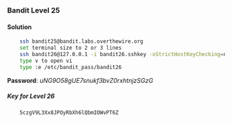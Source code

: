 ### Bandit Level 25

#### Solution
```bash
	ssh bandit25@bandit.labs.overthewire.org
	set terminal size to 2 or 3 lines
	ssh bandit26@127.0.0.1 -i bandit26.sshkey -oStrictHostKeyChecking=no
	type v to open vi
	type :e /etc/bandit_pass/bandit26
```
**Password**: *uNG9O58gUE7snukf3bvZ0rxhtnjzSGzG*


##### Key for Level 26
```
	5czgV9L3Xx8JPOyRbXh6lQbmIOWvPT6Z
```
